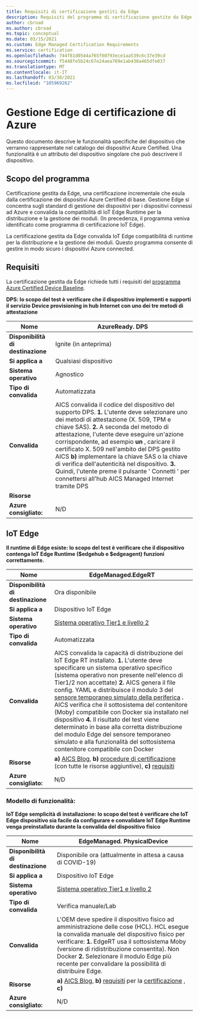 ```yaml
---
title: Requisiti di certificazione gestiti da Edge
description: Requisiti del programma di certificazione gestito da Edge
author: cbroad
ms.author: cbroad
ms.topic: conceptual
ms.date: 03/15/2021
ms.custom: Edge Managed Certification Requirements
ms.service: certification
ms.openlocfilehash: 744f81d0544a765f60793ece1aa539c6c37e39cd
ms.sourcegitcommit: f5448fe5b24c67e24aea769e1ab438a465dfe037
ms.translationtype: MT
ms.contentlocale: it-IT
ms.lasthandoff: 03/30/2021
ms.locfileid: "105969262"
---
```

# <a name="azure-certification-edge-managed"></a>Gestione Edge di certificazione di Azure 

Questo documento descrive le funzionalità specifiche del dispositivo che verranno rappresentate nel catalogo dei dispositivi Azure Certified. Una funzionalità è un attributo del dispositivo singolare che può descrivere il dispositivo. 

## <a name="program-purpose"></a>Scopo del programma

Certificazione gestita da Edge, una certificazione incrementale che esula dalla certificazione dei dispositivi Azure Certified di base. Gestione Edge si concentra sugli standard di gestione dei dispositivi per i dispositivi connessi ad Azure e convalida la compatibilità di IoT Edge Runtime per la distribuzione e la gestione dei moduli. (In precedenza, il programma veniva identificato come programma di certificazione IoT Edge). 

La certificazione gestita da Edge convalida IoT Edge compatibilità di runtime per la distribuzione e la gestione dei moduli. Questo programma consente di gestire in modo sicuro i dispositivi Azure connected.

## <a name="requirements"></a>Requisiti

La certificazione gestita da Edge richiede tutti i requisiti del [programma Azure Certified Device Baseline](.\program-requirements-azure-certified-device.md).

**DPS: lo scopo del test è verificare che il dispositivo implementi e supporti il servizio Device provisioning in hub Internet con uno dei tre metodi di attestazione**

| **Nome**                | AzureReady. DPS                                               |
| ----------------------- | ------------------------------------------------------------ |
| **Disponibilità di destinazione** | Ignite (in anteprima)                                                |
| **Si applica a**          | Qualsiasi dispositivo                                      |
| **Sistema operativo**                  | Agnostico                                                     |
| **Tipo di convalida**     | Automatizzata                                                    |
| **Convalida**          | AICS convalida il codice del dispositivo del supporto DPS. **1.** L'utente deve selezionare uno dei metodi di attestazione (X. 509, TPM e chiave SAS). **2.** A seconda del metodo di attestazione, l'utente deve eseguire un'azione corrispondente, ad esempio **un** , caricare il certificato X. 509 nell'ambito del DPS gestito AICS **b)** implementare la chiave SAS o la chiave di verifica dell'autenticità nel dispositivo. **3.** Quindi, l'utente preme il pulsante ' Connetti ' per connettersi all'hub AICS Managed Internet tramite DPS                                                    |
| **Risorse**           |                                                      |
| **Azure consigliato:**     | N/D                                                    |

## <a name="iot-edge"></a>IoT Edge

**Il runtime di Edge esiste: lo scopo del test è verificare che il dispositivo contenga IoT Edge Runtime ($edgehub e $edgeagent) funzioni correttamente.**

| **Nome**                | EdgeManaged.EdgeRT                                               |
| ----------------------- | ------------------------------------------------------------ |
| **Disponibilità di destinazione** | Ora disponibile                                                          |
| **Si applica a**          | Dispositivo IoT Edge                                                   |
| **Sistema operativo**                  | [Sistema operativo Tier1 e livello 2](../iot-edge/support.md)                                                     |
| **Tipo di convalida**     | Automatizzata                                                    |
| **Convalida**          | AICS convalida la capacità di distribuzione del IoT Edge RT installato. **1.** L'utente deve specificare un sistema operativo specifico (sistema operativo non presente nell'elenco di Tier1/2 non accettate) **2.** AICS genera il file config. YAML e distribuisce il modulo 3 del [sensore temporaneo simulato della periferica](https://azuremarketplace.microsoft.com/en-us/marketplace/apps/azure-iot.simulated-temperature-sensor?tab=Overview) **.** AICS verifica che il sottosistema del contenitore (Moby) compatibile con Docker sia installato nel dispositivo **4.** Il risultato del test viene determinato in base alla corretta distribuzione del modulo Edge del sensore temporaneo simulato e alla funzionalità del sottosistema contenitore compatibile con Docker                                                    |
| **Risorse**           | **a)** [AICS Blog](https://azure.microsoft.com/en-in/blog/expanding-azure-iot-certification-service-to-support-azure-iot-edge-device-certification/), **b)** [procedure di certificazione](./overview.md) (con tutte le risorse aggiuntive), **c)** [requisiti](./program-requirements-azure-certified-device.md) |
| **Azure consigliato:**     | N/D                                                    |

### <a name="capability-template"></a>Modello di funzionalità:

**IoT Edge semplicità di installazione: lo scopo del test è verificare che IoT Edge dispositivo sia facile da configurare e convalidare IoT Edge Runtime venga preinstallato durante la convalida del dispositivo fisico**

| **Nome**                | EdgeManaged. PhysicalDevice                                             |
| ----------------------- | ------------------------------------------------------------ |
| **Disponibilità di destinazione** | Disponibile ora (attualmente in attesa a causa di COVID-19)                                            |
| **Si applica a**          | Dispositivo IoT Edge                                                   |
| **Sistema operativo**                  | [Sistema operativo Tier1 e livello 2](../iot-edge/support.md)                                                     |
| **Tipo di convalida**     | Verifica manuale/Lab                                                    |
| **Convalida**          | L'OEM deve spedire il dispositivo fisico ad amministrazione delle cose (HCL). HCL esegue la convalida manuale del dispositivo fisico per verificare: **1.** EdgeRT usa il sottosistema Moby (versione di ridistribuzione consentita). Non Docker **2.** Selezionare il modulo Edge più recente per convalidare la possibilità di distribuire Edge.                                                     |
| **Risorse**           | **a)** [AICS Blog](https://azure.microsoft.com/en-in/blog/expanding-azure-iot-certification-service-to-support-azure-iot-edge-device-certification/), **b)** [requisiti](./program-requirements-azure-certified-device.md) per la [certificazione](./overview.md) , **c)** |
| **Azure consigliato:**     | N/D                                                    |